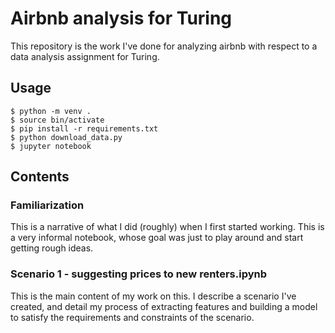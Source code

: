# Airbnb analysis for Turing

This repository is the work I've done for analyzing airbnb with respect to a data
analysis assignment for Turing.

## Usage

```
$ python -m venv .
$ source bin/activate
$ pip install -r requirements.txt
$ python download_data.py
$ jupyter notebook
```

## Contents

### Familiarization

This is a narrative of what I did (roughly) when I first started working.  This is a
very informal notebook, whose goal was just to play around and start getting rough
ideas.

### Scenario 1 - suggesting prices to new renters.ipynb

This is the main content of my work on this.  I describe a scenario I've created, and
detail my process of extracting features and building a model to satisfy the
requirements and constraints of the scenario.
